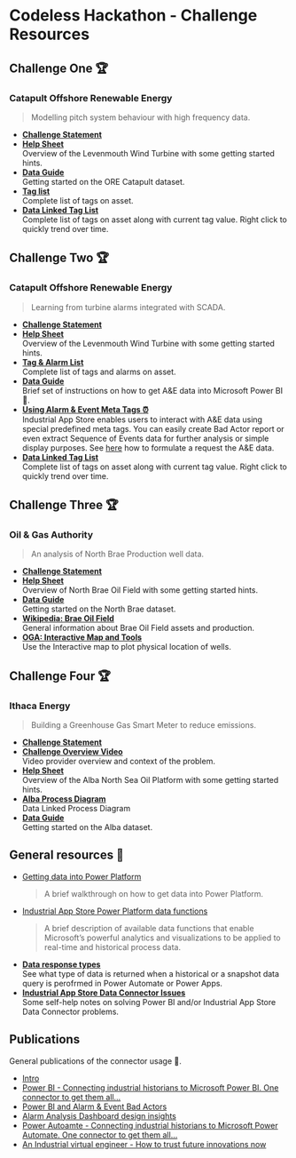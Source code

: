 # Codeless Hackathon - Challenge Resources

## Challenge One :trophy:

### Catapult Offshore Renewable Energy

> Modelling pitch system behaviour with high frequency data.

* [**Challenge Statement**](https://www.theogtc.com/media/3836/challenge-one-final.pdf "Challenge Statement - Catapult Offshore Renewable Energy")
* [**Help Sheet**](resources/Challenge%201%20-%20Info%20Pack.pdf "Help Sheet - ORE Catapult") <br />Overview of the Levenmouth Wind Turbine with some getting started hints.
* [**Data Guide**](resources/Challenge1-DataGuide.md)<br />Getting started on the ORE Catapult dataset.
* [**Tag list**](http://appstore.intelligentplant.com/nuget/downloads/OgtcHack20/ORE-TagAndAlarmList.xlsx "Tag list - Catapult Offshore Renewable Energy")<br />Complete list of tags on asset.
* [**Data Linked Tag List**](https://appstore.intelligentplant.com/gestalt/#OGTC%202020\ORE-C%20Complete%20Tag%20List.PnID) <br />Complete list of tags on asset along with current tag value. Right click to quickly trend over time.

## Challenge Two :trophy:

### Catapult Offshore Renewable Energy

> Learning from turbine alarms integrated with SCADA.

* [**Challenge Statement**](https://www.theogtc.com/media/3837/challenge-two-final.pdf "Challenge Statement - Catapult Offshore Renewable Energy")
* [**Help Sheet**](resources/Challenge%202%20-%20Info%20Pack.pdf "Help Sheet - ORE Catapult") <br />Overview of the Levenmouth Wind Turbine with some getting started hints.
* [**Tag & Alarm List**](http://appstore.intelligentplant.com/nuget/downloads/OgtcHack20/ORE-TagAndAlarmList.xlsx "Tag & Alarm List - Catapult Offshore Renewable Energy")<br />Complete list of tags and alarms on asset.
* [**Data Guide**](https://github.com/intelligentplant/codeless-hackathon-resource/blob/master/resources/challange-two-alarm-access.MD "Challange two - getting data")<br />Brief set of instructions on how to get A&E data into Microsoft Power BI :feet:.
* [**Using Alarm & Event Meta Tags :alarm_clock:**](https://github.com/intelligentplant/IAS-Power-BI-connector#using-alarm--event-meta-tags-alarm_clock "Using Alarm & Event Meta Tags - Catapult Offshore Renewable Energy")<br />Industrial App Store enables users to interact with A&E data using special predefined meta tags. You can easily create Bad Actor report or even extract Sequence of Events data for further analysis or simple display purposes. See [here](https://github.com/intelligentplant/IAS-Power-BI-connector#using-alarm--evnet-meta-tags-alarm_clock "Using Alarm & Event Meta Tags - Catapult Offshore Renewable Energy") how to formulate a request the A&E data.
* [**Data Linked Tag List**](https://appstore.intelligentplant.com/gestalt/#OGTC%202020\ORE-C%20Complete%20Tag%20List.PnID) <br />Complete list of tags on asset along with current tag value. Right click to quickly trend over time.

## Challenge Three :trophy:

### Oil & Gas Authority

> An analysis of North Brae Production well data.

* [**Challenge Statement**](https://www.theogtc.com/media/3859/challenge-3-final.pdf "Challenge Statement - Oil & Gas Authority")
* [**Help Sheet**](resources/Challenge3-HelpSheet.pdf "Help Sheet - OGA")<br />Overview of North Brae Oil Field with some getting started hints.
* [**Data Guide**](resources/Challenge3-DataGuide.md)<br />Getting started on the North Brae dataset.
* [**Wikipedia: Brae Oil Field**](https://en.wikipedia.org/wiki/Brae_oilfield "Wikipedia: Brae Oil Field - Oil & Gas Authority")<br /> General information about Brae Oil Field assets and production.
* [**OGA: Interactive Map and Tools**](https://www.ogauthority.co.uk/data-centre/interactive-maps-and-tools "Interactive Map and Tools- Oil & Gas Authority")<br />Use the Interactive map to plot physical location of wells.

## Challenge Four :trophy:

### Ithaca Energy

> Building a Greenhouse Gas Smart Meter to reduce emissions.

* [**Challenge Statement**](https://www.theogtc.com/media/3839/challenge-four-final.pdf "Challenge Statement - Ithaca Energy")
* [**Challenge Overview Video**](https://youtu.be/S8JuChFvp90) <br />Video provider overview and context of the problem.
* [**Help Sheet**](resources/Challenge4HelpSheet.pdf "Help Sheet - Ithaca Energy") <br />Overview of the Alba North Sea Oil Platform with some getting started hints.
* [**Alba Process Diagram**](https://appstore.intelligentplant.com/gestalt#OGTC%202020%5CE.%20Alba-Overview.PnID "Alba Process Diagram - Ithaca Energy")<br />Data Linked Process Diagram
* [**Data Guide**](resources/Challenge4-DataGuide.md)<br />Getting started on the Alba dataset.

## General resources :book:

* [Getting data into Power Platform](https://github.com/intelligentplant/codeless-hackathon-resource/blob/master/resources/get-data-into-power-platform.MD#get-data-into-power-platform "Industrial App Store Connector - Getting data into Power Platform")
  > A brief walkthrough on how to get data into Power Platform.
* [Industrial App Store Power Platform data functions](https://github.com/intelligentplant/IAS-Power-BI-connector#supported-actions-functions "IAS Power Platform functions")
  > A brief description of available data functions that enable Microsoft’s powerful analytics and visualizations to be applied to real-time and historical process data.
* [**Data response types**](https://github.com/intelligentplant/codeless-hackathon-resource/blob/master/resources/ias-pp-automate-data-types.MD "IAS - Data response")<br />See what type of data is returned when a historical or a snapshot data query is perofrmed in Power Automate or Power Apps.
* [**Industrial App Store Data Connector Issues**](https://github.com/intelligentplant/codeless-hackathon-resource/blob/master/resources/asc-issues.md)<br />Some self-help notes on solving Power BI and/or Industrial App Store Data Connector problems.

## Publications

General publications of the connector usage :newspaper:.

- [Intro](https://powerbi.microsoft.com/en-us/blog/power-bi-desktop-march-2019-feature-summary/#IntelligentPlantsIndustrialAppStore)
- [Power BI - Connecting industrial historians to Microsoft Power BI. One connector to get them all…](https://community.powerbi.com/t5/Community-Blog/Connecting-industrial-historians-to-Microsoft-Power-BI-One/ba-p/942200)
- [Power BI and Alarm & Event Bad Actors](https://community.powerbi.com/t5/Community-Blog/Power-BI-and-Alarm-amp-Event-Bad-Actors/ba-p/953020)
- [Alarm Analysis Dashboard design insights](https://community.powerbi.com/t5/Data-Stories-Gallery/Alarm-Analysis-Dashboard-design-insights/m-p/1091669)
- [Power Autoamte - Connecting industrial historians to Microsoft Power Automate. One connector to get them all… ](https://powerusers.microsoft.com/t5/Power-Automate-Community-Blog/Connecting-industrial-historians-to-Microsoft-Power-Automate-One/ba-p/525552)
- [An Industrial virtual engineer - How to trust future innovations now](https://powerusers.microsoft.com/t5/News-Announcements/bg-p/PowerAppsBlog)